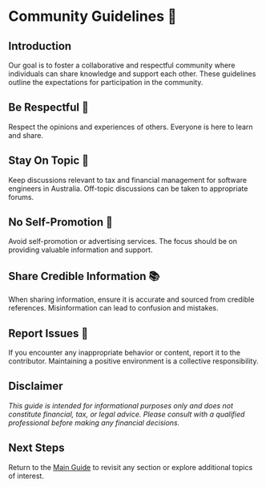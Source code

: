 # Community Guidelines 👥

## Introduction

Our goal is to foster a collaborative and respectful community where individuals can share knowledge and support each other. These guidelines outline the expectations for participation in the community.

## Be Respectful 🤝

Respect the opinions and experiences of others. Everyone is here to learn and share.

## Stay On Topic 📝

Keep discussions relevant to tax and financial management for software engineers in Australia. Off-topic discussions can be taken to appropriate forums.

## No Self-Promotion 🚫

Avoid self-promotion or advertising services. The focus should be on providing valuable information and support.

## Share Credible Information 📚

When sharing information, ensure it is accurate and sourced from credible references. Misinformation can lead to confusion and mistakes.

## Report Issues 🚨

If you encounter any inappropriate behavior or content, report it to the contributor. Maintaining a positive environment is a collective responsibility.

## Disclaimer

*This guide is intended for informational purposes only and does not constitute financial, tax, or legal advice. Please consult with a qualified professional before making any financial decisions.*

## Next Steps

Return to the [Main Guide](../README.md) to revisit any section or explore additional topics of interest.
